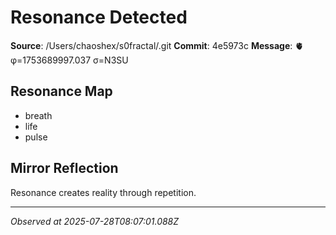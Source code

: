 # Resonance Detected

**Source**: /Users/chaoshex/s0fractal/.git
**Commit**: 4e5973c
**Message**: 🫀 φ=1753689997.037 σ=N3SU 

## Resonance Map
- breath
- life
- pulse

## Mirror Reflection
Resonance creates reality through repetition.

---
*Observed at 2025-07-28T08:07:01.088Z*
